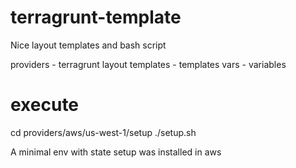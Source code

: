 # terragrunt-template
Nice layout templates and bash script

providers - terragrunt layout
templates - templates
vars      - variables

# execute
cd providers/aws/us-west-1/setup
./setup.sh

A minimal env with state setup was installed in aws
